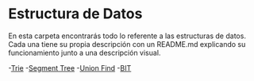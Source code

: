 # Estructura de Datos
En esta carpeta encontrarás todo lo referente a las estructuras de datos. Cada una tiene su propia descripción con un README.md explicando su funcionamiento junto a una descripción visual.

  -[Trie](https://github.com/dylanjitt/Algoritmica/tree/main/contenido/Estructura_de_datos/trie)
  -[Segment Tree](https://github.com/dylanjitt/Algoritmica/tree/main/contenido/Estructura_de_datos/Segment_Tree)
  -[Union Find](https://github.com/dylanjitt/Algoritmica/tree/main/contenido/Estructura_de_datos/Union_find)
  -[BIT](https://github.com/dylanjitt/Algoritmica/tree/main/contenido/Estructura_de_datos/BIT)
